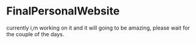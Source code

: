 # FinalPersonalWebsite
currently i,m working on it and it will going to be amazing, please wait for the couple of the days.
